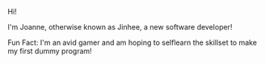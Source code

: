 Hi!

I'm Joanne, otherwise known as Jinhee, a new software developer!

Fun Fact:
I'm an avid gamer and am hoping to selflearn the skillset to make my first dummy program!

<!--
**jinhee220/jinhee220** is a ✨ _special_ ✨ repository because its `README.md` (this file) appears on your GitHub profile.

Here are some ideas to get you started:

- 🔭 I’m currently working on ...
- 🌱 I’m currently learning ...
- 👯 I’m looking to collaborate on ...
- 🤔 I’m looking for help with ...
- 💬 Ask me about ...
- 📫 How to reach me: ...
- 😄 Pronouns: ...
- ⚡ Fun fact: ...
-->
